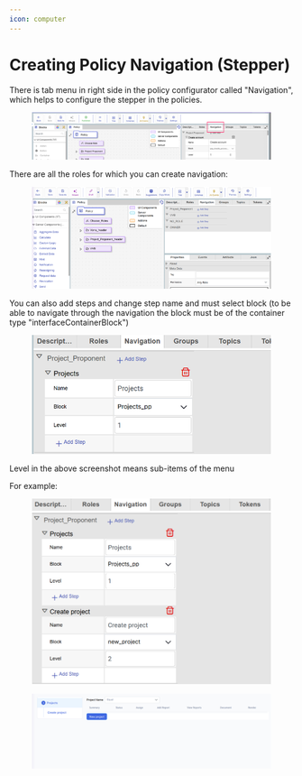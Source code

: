 ```yaml
---
icon: computer
---
```


# Creating Policy Navigation (Stepper)

There is tab menu in right side in the policy configurator called "Navigation", which helps to configure the stepper in the policies.

<figure><img src="../../../../.gitbook/assets/image (840).png" alt=""><figcaption></figcaption></figure>

There are all the roles for which you can create navigation:

<figure><img src="../../../../.gitbook/assets/image (836).png" alt=""><figcaption></figcaption></figure>

You can also add steps and change step name and must select block (to be able to navigate through the navigation the block must be of the container type "interfaceContainerBlock")

<figure><img src="../../../../.gitbook/assets/image (837).png" alt=""><figcaption></figcaption></figure>

Level in the above screenshot means sub-items of the menu

For example:

<figure><img src="../../../../.gitbook/assets/image (838).png" alt=""><figcaption></figcaption></figure>

<figure><img src="../../../../.gitbook/assets/image (839).png" alt=""><figcaption></figcaption></figure>
